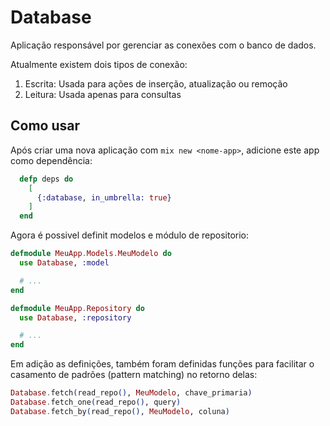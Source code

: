 # Database

Aplicação responsável por gerenciar as conexões com o banco de dados.

Atualmente existem dois tipos de conexão:

1. Escrita: Usada para ações de inserção, atualização ou remoção
2. Leitura: Usada apenas para consultas

## Como usar

Após criar uma nova aplicação com `mix new <nome-app>`, adicione este app como dependência:

```elixir
  defp deps do
    [
      {:database, in_umbrella: true}
    ]
  end
```

Agora é possivel definit modelos e módulo de repositorio:

```elixir
defmodule MeuApp.Models.MeuModelo do
  use Database, :model

  # ...
end
```

```elixir
defmodule MeuApp.Repository do
  use Database, :repository

  # ...
end
```

Em adição as definições, também foram definidas funções para facilitar o casamento de padrões (pattern matching) no retorno delas:

```elixir
Database.fetch(read_repo(), MeuModelo, chave_primaria)
Database.fetch_one(read_repo(), query)
Database.fetch_by(read_repo(), MeuModelo, coluna)
```
